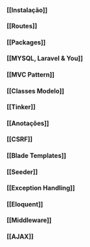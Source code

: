 #### [[Instalação]]
#### [[Routes]]
#### [[Packages]]
#### [[MYSQL, Laravel & You]]
#### [[MVC Pattern]]
#### [[Classes Modelo]]
#### [[Tinker]]
#### [[Anotações]]
#### [[CSRF]]
#### [[Blade Templates]]
#### [[Seeder]]
#### [[Exception Handling]]
#### [[Eloquent]]
#### [[Middleware]]
#### [[AJAX]]
